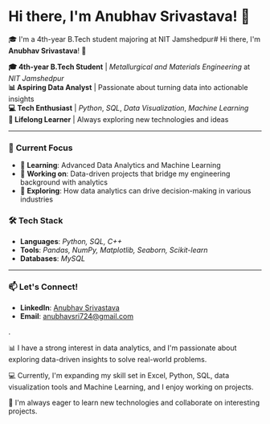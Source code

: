 # Hi there, I'm **Anubhav Srivastava**! 👋

🎓 I'm a 4th-year B.Tech student majoring at NIT Jamshedpur# Hi there, I'm **Anubhav Srivastava**! 👋

**🎓 4th-year B.Tech Student** | *Metallurgical and Materials Engineering* at *NIT Jamshedpur*  
**📊 Aspiring Data Analyst** | Passionate about turning data into actionable insights  
**💻 Tech Enthusiast** | *Python*, *SQL*, *Data Visualization*, *Machine Learning*  
**🚀 Lifelong Learner** | Always exploring new technologies and ideas

---

### 🚀 **Current Focus**
- 🌱 **Learning**: Advanced Data Analytics and Machine Learning
- 🔭 **Working on**: Data-driven projects that bridge my engineering background with analytics
- 🤔 **Exploring**: How data analytics can drive decision-making in various industries

### 🛠 **Tech Stack**
- **Languages**: *Python, SQL, C++*
- **Tools**: *Pandas, NumPy, Matplotlib, Seaborn, Scikit-learn*
- **Databases**: *MySQL*

---

### 📫 **Let's Connect!**
- **LinkedIn**: [Anubhav Srivastava](https://www.linkedin.com/in/anubhav-srivastava-1aa847230/)
- **Email**: anubhavsri724@gmail.com

.

📊 I have a strong interest in data analytics, and I'm passionate about exploring data-driven insights to solve real-world problems.

💻 Currently, I'm expanding my skill set in Excel, Python, SQL, data visualization tools and Machine Learning, and I enjoy working on projects.

🚀 I'm always eager to learn new technologies and collaborate on interesting projects.
